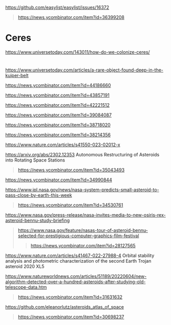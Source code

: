 
https://github.com/easylist/easylist/issues/16372
> https://news.ycombinator.com/item?id=36399208

# Ceres
https://www.universetoday.com/143011/how-do-we-colonize-ceres/

#
https://www.universetoday.com/articles/a-rare-object-found-deep-in-the-kuiper-belt

https://news.ycombinator.com/item?id=44186660

https://news.ycombinator.com/item?id=43857191

https://news.ycombinator.com/item?id=42221512

https://news.ycombinator.com/item?id=39084087

https://news.ycombinator.com/item?id=38718020

https://news.ycombinator.com/item?id=38214356

https://www.nature.com/articles/s41550-023-02012-x

https://arxiv.org/abs/2302.12353 Autonomous Restructuring of Asteroids into Rotating Space Stations
> https://news.ycombinator.com/item?id=35043493

https://news.ycombinator.com/item?id=34990844

https://www.jpl.nasa.gov/news/nasa-system-predicts-small-asteroid-to-pass-close-by-earth-this-week
> https://news.ycombinator.com/item?id=34530761

https://www.nasa.gov/press-release/nasa-invites-media-to-new-osiris-rex-asteroid-bennu-study-briefing
> https://www.nasa.gov/feature/nasas-tour-of-asteroid-bennu-selected-for-prestigious-computer-graphics-film-festival
> > https://news.ycombinator.com/item?id=28127565

https://www.nature.com/articles/s41467-022-27988-4 Orbital stability analysis and photometric characterization of the second Earth Trojan asteroid 2020 XL5

https://www.natureworldnews.com/articles/51189/20220604/new-algorithm-detected-over-a-hundred-asteroids-after-studying-old-telescope-data.htm
> https://news.ycombinator.com/item?id=31631632

https://github.com/eleanorlutz/asteroids_atlas_of_space
> https://news.ycombinator.com/item?id=30698237